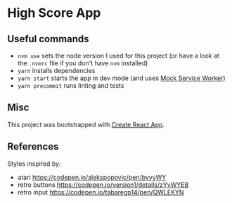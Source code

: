 # High Score App

## Useful commands

- `nvm use` sets the node version I used for this project (or have a look at the `.nvmrc` file if you don't have `nvm` installed)
- `yarn` installs dependencies
- `yarn start` starts the app in dev mode (and uses [Mock Service Worker](https://mswjs.io/))
- `yarn precommit` runs linting and tests

## Misc

This project was bootstrapped with [Create React App](https://github.com/facebook/create-react-app).

## References

Styles inspired by:

- atari https://codepen.io/alekspopovic/pen/bvyyWY
- retro buttons https://codepen.io/version1/details/zYvWYEB
- retro input https://codepen.io/tabaregp14/pen/QWLEKYN
